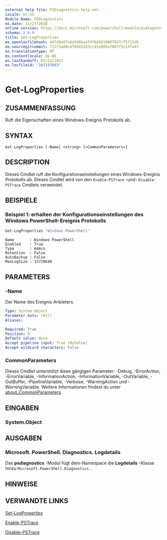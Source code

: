 ```yaml
---
external help file: PSDiagnostics-help.xml
Locale: en-US
Module Name: PSDiagnostics
ms.date: 11/27/2018
online version: https://docs.microsoft.com/powershell/module/psdiagnostics/get-logproperties?view=powershell-5.1&WT.mc_id=ps-gethelp
schema: 2.0.0
title: Get-LogProperties
ms.openlocfilehash: 447d8a07c6e5d6ba4f47685819907937c75711db
ms.sourcegitcommit: 71173a89c4f05b5283ccd1e885a780773c13fa47
ms.translationtype: MT
ms.contentlocale: de-DE
ms.lasthandoff: 03/12/2021
ms.locfileid: "103193983"
---
```

# Get-LogProperties

## ZUSAMMENFASSUNG
Ruft die Eigenschaften eines Windows-Ereignis Protokolls ab.

## SYNTAX

```
Get-LogProperties [-Name] <string> [<CommonParameters>]
```

## DESCRIPTION

Dieses Cmdlet ruft die Konfigurationseinstellungen eines Windows-Ereignis Protokolls ab. Dieses Cmdlet wird von den `Enable-PSTrace` -und- `Disable-PSTrace` Cmdlets verwendet.

## BEISPIELE

### Beispiel 1: erhalten der Konfigurationseinstellungen des Windows PowerShell-Ereignis Protokolls

```powershell
Get-LogProperties 'Windows PowerShell'
```

```Output
Name       : Windows PowerShell
Enabled    : True
Type       : Admin
Retention  : False
AutoBackup : False
MaxLogSize : 15728640
```

## PARAMETERS

### -Name

Der Name des Ereignis Anbieters.

```yaml
Type: System.Object
Parameter Sets: (All)
Aliases:

Required: True
Position: 0
Default value: None
Accept pipeline input: True (ByValue)
Accept wildcard characters: False
```

### CommonParameters

Dieses Cmdlet unterstützt diese gängigen Parameter: -Debug, -ErrorAction, -ErrorVariable, -InformationAction, -InformationVariable, -OutVariable, -OutBuffer, -PipelineVariable, -Verbose, -WarningAction und -WarningVariable. Weitere Informationen findest du unter [about_CommonParameters](https://go.microsoft.com/fwlink/?LinkID=113216).

## EINGABEN

### System.Object

## AUSGABEN

### Microsoft. PowerShell. Diagnostics. Logdetails

Das **psdiagnostics** -Modul fügt dem-Namespace die **Logdetails** -Klasse hinzu `Microsoft.PowerShell.Diagnostics` .

## HINWEISE

## VERWANDTE LINKS

[Set-LogProperties](Set-LogProperties.md)

[Enable-PSTrace](Enable-PSTrace.md)

[Disable-PSTrace](Disable-PSTrace.md)
